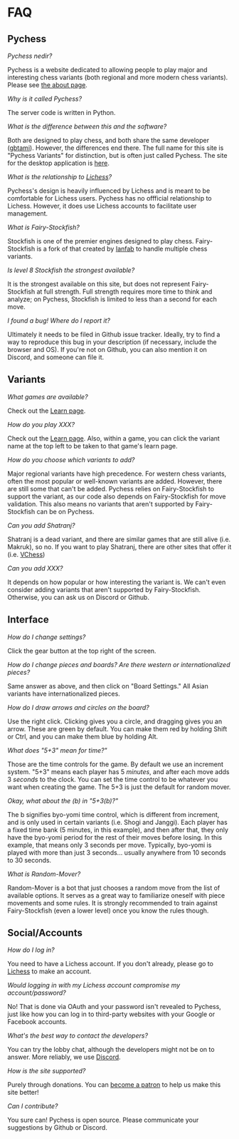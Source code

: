 # FAQ

## Pychess

*Pychess nedir?* 

Pychess is a website dedicated to allowing people to play major and interesting chess variants (both regional and more modern chess variants). Please see [the about page](https://www.pychess.org/about).

*Why is it called Pychess?*

The server code is written in Python.

*What is the difference between this and the software?*

Both are designed to play chess, and both share the same developer ([gbtami](https://www.github.com/gbtami)). However, the differences end there. The full name for this site is "Pychess Variants" for distinction, but is often just called Pychess. The site for the desktop application is [here](https://pychess.github.io/).

*What is the relationship to [Lichess](https://lichess.org/)?*

Pychess's design is heavily influenced by Lichess and is meant to be comfortable for Lichess users. Pychess has no offficial relationship to Lichess. However, it does use Lichess accounts to facilitate user management.

*What is Fairy-Stockfish?*

Stockfish is one of the premier engines designed to play chess. Fairy-Stockfish is a fork of that created by [Ianfab](https://www.github.com/ianfab) to handle multiple chess variants.

*Is level 8 Stockfish the strongest available?*

It is the strongest available on this site, but does not represent Fairy-Stockfish at full strength. Full strength requires more time to think and analyze; on Pychess, Stockfish is limited to less than a second for each move.

*I found a bug! Where do I report it?*

Ultimately it needs to be filed in Github issue tracker. Ideally, try to find a way to reproduce this bug in your description (if necessary, include the browser and OS). If you're not on Github, you can also mention it on Discord, and someone can file it.

## Variants

*What games are available?*

Check out the [Learn page](https://www.pychess.org/variant).

*How do you play XXX?*

Check out the [Learn page](https://www.pychess.org/variant). Also, within a game, you can click the variant name at the top left to be taken to that game's learn page.

*How do you choose which variants to add?*

Major regional variants have high precedence. For western chess variants, often the most popular or well-known variants are added. However, there are still some that can't be added. Pychess relies on Fairy-Stockfish to support the variant, as our code also depends on Fairy-Stockfish for move validation. This also means no variants that aren't supported by Fairy-Stockfish can be on Pychess.

*Can you add Shatranj?*

Shatranj is a dead variant, and there are similar games that are still alive (i.e. Makruk), so no. If you want to play Shatranj, there are other sites that offer it (i.e. [VChess](https://vchess.club/#/))

*Can you add XXX?*

It depends on how popular or how interesting the variant is. We can't even consider adding variants that aren't supported by Fairy-Stockfish. Otherwise, you can ask us on Discord or Github.

## Interface

*How do I change settings?*

Click the gear button at the top right of the screen.

*How do I change pieces and boards? Are there western or internationalized pieces?*

Same answer as above, and then click on "Board Settings." All Asian variants have internationalized pieces.

*How do I draw arrows and circles on the board?*

Use the right click. Clicking gives you a circle, and dragging gives you an arrow. These are green by default. You can make them red by holding Shift or Ctrl, and you can make them blue by holding Alt.

*What does "5+3" mean for time?"*

Those are the time controls for the game. By default we use an increment system. "5+3" means each player has 5 *minutes*, and after each move adds 3 *seconds* to the clock. You can set the time control to be whatever you want when creating the game. The 5+3 is just the default for random mover.

*Okay, what about the (b) in "5+3(b)?"*

The b signifies byo-yomi time control, which is different from increment, and is only used in certain variants (i.e. Shogi and Janggi). Each player has a fixed time bank (5 minutes, in this example), and then after that, they only have the byo-yomi period for the rest of their moves before losing. In this example, that means only 3 seconds per move. Typically, byo-yomi is played with more than just 3 seconds... usually anywhere from 10 seconds to 30 seconds.

*What is Random-Mover?*

Random-Mover is a bot that just chooses a random move from the list of available options. It serves as a great way to familiarize oneself with piece movements and some rules. It is strongly recommended to train against Fairy-Stockfish (even a lower level) once you know the rules though.

## Social/Accounts

*How do I log in?*

You need to have a Lichess account. If you don't already, please go to [Lichess](https://lichess.org/) to make an account.

*Would logging in with my Lichess account compromise my account/password?*

No! That is done via OAuth and your password isn't revealed to Pychess, just like how you can log in to third-party websites with your Google or Facebook accounts.

*What's the best way to contact the developers?*

You can try the lobby chat, although the developers might not be on to answer. More reliably, we use [Discord](https://discord.gg/aPs8RKr).

*How is the site supported?*

Purely through donations. You can [become a patron](https://www.pychess.org/patron) to help us make this site better!

*Can I contribute?*

You sure can! Pychess is open source. Please communicate your suggestions by Github or Discord.



